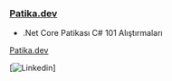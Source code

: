 
### [Patika.dev](https://app.patika.dev/cimengizem) 

- .Net Core Patikası C# 101 Alıştırmaları

[Patika.dev](https://app.patika.dev/cimengizem) 

[![Linkedin](https://www.iconfinder.com/icons/5296501/linkedin_network_linkedin_logo_icon)]
